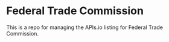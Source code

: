 # Federal Trade Commission
This is a repo for managing the APIs.io listing for Federal Trade Commission.